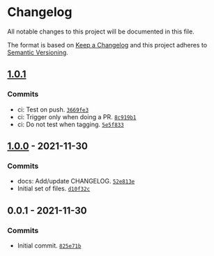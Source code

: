 # Changelog

All notable changes to this project will be documented in this file.

The format is based on [Keep a Changelog](https://keepachangelog.com/en/1.0.0/)
and this project adheres to [Semantic Versioning](https://semver.org/spec/v2.0.0.html).

## [1.0.1](https://github.com/loophp/flake-lock-update-workflow/compare/1.0.0...1.0.1)

### Commits

- ci: Test on push. [`3669fe3`](https://github.com/loophp/flake-lock-update-workflow/commit/3669fe32564e412c92af0697af9eb6dc8a575a8e)
- ci: Trigger only when doing a PR. [`8c919b1`](https://github.com/loophp/flake-lock-update-workflow/commit/8c919b17e9a553a92297890ba57095f0a541bc5b)
- ci: Do not test when tagging. [`5e5f833`](https://github.com/loophp/flake-lock-update-workflow/commit/5e5f833a8592631ea5402080dab3e840dac87d0b)

## [1.0.0](https://github.com/loophp/flake-lock-update-workflow/compare/0.0.1...1.0.0) - 2021-11-30

### Commits

- docs: Add/update CHANGELOG. [`52e813e`](https://github.com/loophp/flake-lock-update-workflow/commit/52e813e9690ab95ea86b5d4689ea64691cdc7341)
- Initial set of files. [`d10f32c`](https://github.com/loophp/flake-lock-update-workflow/commit/d10f32ca6b694bd3355ba18ed784166e71bb6b54)

## 0.0.1 - 2021-11-30

### Commits

- Initial commit. [`825e71b`](https://github.com/loophp/flake-lock-update-workflow/commit/825e71bb6b6b42aabd0f8a0b7dd53d071e470850)
